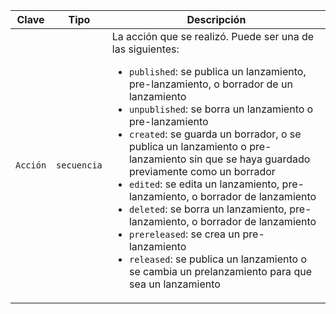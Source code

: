 | Clave    | Tipo        | Descripción                                                                                                                                                                                                                                                        |
| -------- | ----------- | ------------------------------------------------------------------------------------------------------------------------------------------------------------------------------------------------------------------------------------------------------------------ |
| `Acción` | `secuencia` | La acción que se realizó. Puede ser una de las siguientes:<ul><li>`published`: se publica un lanzamiento, pre-lanzamiento, o borrador de un lanzamiento</li><li>`unpublished`: se borra un lanzamiento o pre-lanzamiento</li><li>`created`: se guarda un borrador, o se publica un lanzamiento o pre-lanzamiento sin que se haya guardado previamente como un borrador</li><li>`edited`: se edita un lanzamiento, pre-lanzamiento, o borrador de lanzamiento</li><li>`deleted`: se borra un lanzamiento, pre-lanzamiento, o borrador de lanzamiento</li><li>`prereleased`: se crea un pre-lanzamiento</li><li>`released`: se publica un lanzamiento o se cambia un prelanzamiento para que sea un lanzamiento</li> |
